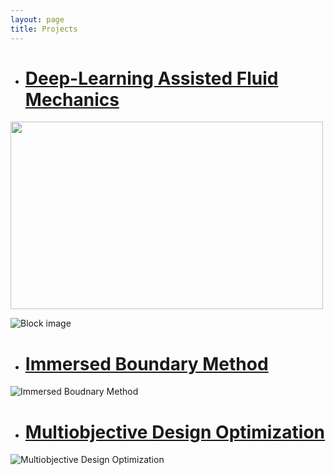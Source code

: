 ```yaml
---
layout: page
title: Projects
---
```


* # <span style="color:blue">[Deep-Learning Assisted Fluid Mechanics](Sub_projects/p_deep_learning.md) </span>

<img src="https://user-images.githubusercontent.com/34644464/221943040-3d4d157e-c065-4830-bbca-3adecb30f9a2.png" width="500" height="300"> 

![Block image](https://user-images.githubusercontent.com/34644464/221943040-3d4d157e-c065-4830-bbca-3adecb30f9a2.png#block)


* # <span style="color:blue">[Immersed Boundary Method](Sub_projects/p_immersed_boundary.md) </span>

![Immersed Boudnary Method](https://user-images.githubusercontent.com/34644464/221931342-03a1ca28-8e8f-4b9f-b0ce-3d7afe8deb33.jpg "A moving body simulation is performed using a fixed Cartesian non-conformal grid. This is unlike the traditional body-fitted methods wherein the computational mesh conforms to the shape of the body via remeshing. The approach utilises a sharp-interface immersed boundary method")

* # <span style="color:blue">[Multiobjective Design Optimization](Sub_projects/p_Multiobjective_design_opt.md)</span>

![Multiobjective Design Optimization](https://user-images.githubusercontent.com/34644464/221941371-42842284-3a87-4abc-b823-212dcbafb916.png)
